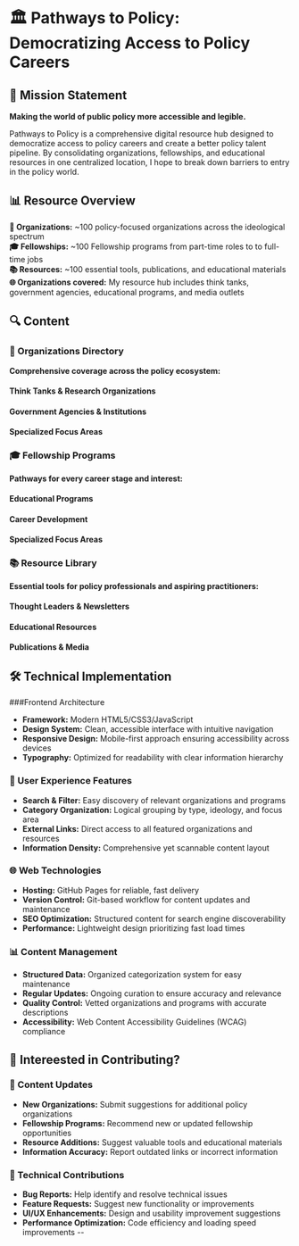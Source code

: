# 🏛️ Pathways to Policy: Democratizing Access to Policy Careers

## 🎯 Mission Statement

**Making the world of public policy more accessible and legible.**

Pathways to Policy is a comprehensive digital resource hub designed to democratize access to policy careers and create a better policy talent pipeline. By consolidating organizations, fellowships, and educational resources in one centralized location, I hope to break down barriers to entry in the policy world.

## 📊 Resource Overview

**🏢 Organizations:** ~100 policy-focused organizations across the ideological spectrum  
**🎓 Fellowships:** ~100 Fellowship programs from part-time roles to to full-time jobs  
**📚 Resources:** ~100 essential tools, publications, and educational materials  
**🌐 Organizations covered:** My resource hub includes think tanks, government agencies, educational programs, and media outlets

## 🔍 Content

### 🏢 Organizations Directory
**Comprehensive coverage across the policy ecosystem:**

#### Think Tanks & Research Organizations
#### Government Agencies & Institutions
#### Specialized Focus Areas

### 🎓 Fellowship Programs
**Pathways for every career stage and interest:**

#### Educational Programs
#### Career Development
#### Specialized Focus Areas

### 📚 Resource Library
**Essential tools for policy professionals and aspiring practitioners:**

#### Thought Leaders & Newsletters
#### Educational Resources
#### Publications & Media

## 🛠️ Technical Implementation

###Frontend Architecture
- **Framework:** Modern HTML5/CSS3/JavaScript
- **Design System:** Clean, accessible interface with intuitive navigation
- **Responsive Design:** Mobile-first approach ensuring accessibility across devices
- **Typography:** Optimized for readability with clear information hierarchy

### 📱 User Experience Features
- **Search & Filter:** Easy discovery of relevant organizations and programs
- **Category Organization:** Logical grouping by type, ideology, and focus area
- **External Links:** Direct access to all featured organizations and resources
- **Information Density:** Comprehensive yet scannable content layout

### 🌐 Web Technologies
- **Hosting:** GitHub Pages for reliable, fast delivery
- **Version Control:** Git-based workflow for content updates and maintenance
- **SEO Optimization:** Structured content for search engine discoverability
- **Performance:** Lightweight design prioritizing fast load times

### 📊 Content Management
- **Structured Data:** Organized categorization system for easy maintenance
- **Regular Updates:** Ongoing curation to ensure accuracy and relevance
- **Quality Control:** Vetted organizations and programs with accurate descriptions
- **Accessibility:** Web Content Accessibility Guidelines (WCAG) compliance

## 🤝 Intereested in Contributing?

### 📝 Content Updates
- **New Organizations:** Submit suggestions for additional policy organizations
- **Fellowship Programs:** Recommend new or updated fellowship opportunities
- **Resource Additions:** Suggest valuable tools and educational materials
- **Information Accuracy:** Report outdated links or incorrect information

### 🔧 Technical Contributions
- **Bug Reports:** Help identify and resolve technical issues
- **Feature Requests:** Suggest new functionality or improvements
- **UI/UX Enhancements:** Design and usability improvement suggestions
- **Performance Optimization:** Code efficiency and loading speed improvements
--
